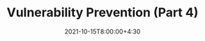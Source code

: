---
type: lecture
date: 2021-10-15T8:00:00+4:30
title: Vulnerability Prevention (Part 4)
tldr: "Principles and techniques for vulnerability prevention."
thumbnail: /static_files/presentations/bugprev.jpg
links:
    - url: /static_files/presentations/vulprevent.pdf
      name: slides
---